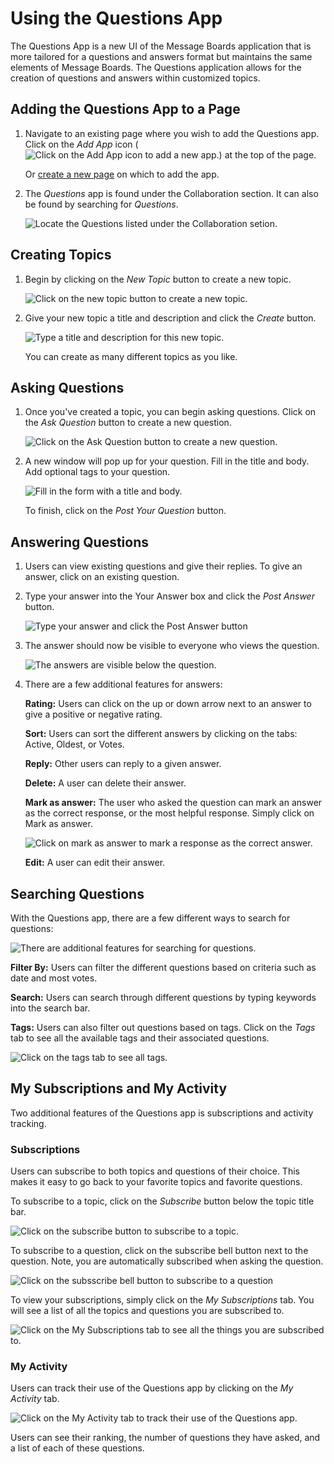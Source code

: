 # Using the Questions App

The Questions App is a new UI of the Message Boards application that is more tailored for a questions and answers format but maintains the same elements of Message Boards. The Questions application allows for the creation of questions and answers within customized topics.

## Adding the Questions App to a Page

1. Navigate to an existing page where you wish to add the Questions app. Click on the *Add App* icon (![Click on the Add App icon to add a new app.](../../../images/icon-add-app.png)) at the top of the page.

    Or [create a new page](../../../site-building/creating-pages/adding-paged.md) on which to add the app.

1. The *Questions* app is found under the Collaboration section. It can also be found by searching for *Questions*.

    ![Locate the Questions listed under the Collaboration setion.](using-the-questions-app/images/01.png)

## Creating Topics

1. Begin by clicking on the *New Topic* button to create a new topic.

    ![Click on the new topic button to create a new topic.](using-the-questions-app/images/02.png)

1. Give your new topic a title and description and click the *Create* button.

    ![Type a title and description for this new topic.](using-the-questions-app/images/03.png)

    You can create as many different topics as you like.

## Asking Questions

1. Once you've created a topic, you can begin asking questions. Click on the *Ask Question* button to create a new question.

    ![Click on the Ask Question button to create a new question.](using-the-questions-app/images/04.png)

1. A new window will pop up for your question. Fill in the title and body. Add optional tags to your question.

    ![Fill in the form with a title and body.](using-the-questions-app/images/05.png)

    To finish, click on the *Post Your Question* button.


## Answering Questions

1. Users can view existing questions and give their replies. To give an answer, click on an existing question.

1. Type your answer into the Your Answer box and click the *Post Answer* button.

    ![Type your answer and click the Post Answer button](using-the-questions-app/images/06.png)

1. The answer should now be visible to everyone who views the question.

    ![The answers are visible below the question.](using-the-questions-app/images/07.png)

1. There are a few additional features for answers:

    **Rating:** Users can click on the up or down arrow next to an answer to give a positive or negative rating.

    **Sort:** Users can sort the different answers by clicking on the tabs: Active, Oldest, or Votes.

    **Reply:** Other users can reply to a given answer.

    **Delete:** A user can delete their answer.

    **Mark as answer:** The user who asked the question can mark an answer as the correct response, or the most helpful response. Simply click on Mark as answer.

    ![Click on mark as answer to mark a response as the correct answer.](using-the-questions-app/images/08.png)

    **Edit:** A user can edit their answer.

## Searching Questions

With the Questions app, there are a few different ways to search for questions:

![There are additional features for searching for questions.](using-the-questions-app/images/09.png)

**Filter By:** Users can filter the different questions based on criteria such as date and most votes.

**Search:** Users can search through different questions by typing keywords into the search bar.

**Tags:** Users can also filter out questions based on tags. Click on the *Tags* tab to see all the available tags and their associated questions.

![Click on the tags tab to see all tags.](using-the-questions-app/images/10.png)

## My Subscriptions and My Activity

Two additional features of the Questions app is subscriptions and activity tracking.

### Subscriptions

Users can subscribe to both topics and questions of their choice. This makes it easy to go back to your favorite topics and favorite questions.

To subscribe to a topic, click on the *Subscribe* button below the topic title bar.

![Click on the subscribe button to subscribe to a topic.](using-the-questions-app/images/11.png)

To subscribe to a question, click on the subscribe bell button next to the question. Note, you are automatically subscribed when asking the question.

![Click on the subsscribe bell button to subscribe to a question](using-the-questions-app/images/12.png)

To view your subscriptions, simply click on the *My Subscriptions* tab. You will see a list of all the topics and questions you are subscribed to.

![Click on the My Subscriptions tab to see all the things you are subscribed to.](using-the-questions-app/images/13.png)

### My Activity

Users can track their use of the Questions app by clicking on the *My Activity* tab. 

![Click on the My Activity tab to track their use of the Questions app.](using-the-questions-app/images/14.png)

Users can see their ranking, the number of questions they have asked, and a list of each of these questions.